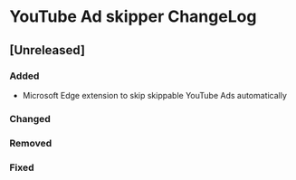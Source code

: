 <!-- Keep a Changelog guide -> https://keepachangelog.com -->

# YouTube Ad skipper ChangeLog

## [Unreleased]

### Added

- Microsoft Edge extension to skip skippable YouTube Ads automatically

### Changed

### Removed

### Fixed

